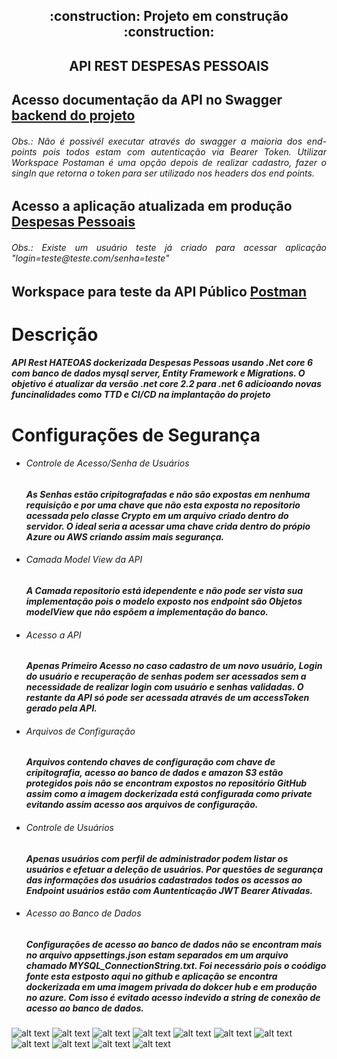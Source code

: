 <h2 align="center"> 
    :construction:  Projeto em construção  :construction:
</h2>

<h2 align="center"> 
   API REST DESPESAS PESSOAIS 
</h2>

<h2 align="left"> 
Acesso documentação da API no Swagger <a target="_blank" href="http://alexfariakof.com:42535/swagger/index.html" target="_parent" >backend do projeto</a>
      <h6 align="justify">
        Obs.: Não é possivél executar através do swagger a maioria dos end-points pois todos estam com autenticação via Bearer Token. Utilizar Workspace Postaman é uma opção depois de realizar cadastro, fazer o singIn que retorna o token para ser utilizado nos headers dos end points.
    </h6>
</h2>

<h2 align="left"> 
Acesso a aplicação atualizada em produção  <a href="http://alexfariakof.com:3000/" target="_parent" >Despesas Pessoais</a> 
    <h6 align="justify">
    Obs.: Existe um usuário teste já criado para acessar aplicação "login=teste@teste.com/senha=teste"
    </h6>        
</h2>

<h2 align="left"> 
Workspace para teste da API Público  <a href="https://www.postman.com/bold-eclipse-872793/workspace/api-despesas-pessoais" target="_blank" >Postman</a>
</h2>



# Descrição 
<h5> 
   <p>API Rest HATEOAS  dockerizada Despesas Pessoas usando .Net core 6 com banco de dados mysql server, Entity Framework e Migrations. O objetivo é atualizar da versão .net core 2.2 para .net 6 adicioando novas funcinalidades como TTD e CI/CD na  implantação do projeto
   </p>
</h5>

# Configurações de Segurança
<h5> 
   <ul>
      <li>   
         <h6>Controle de Acesso/Senha de Usuários</h6>
            <p>As Senhas estão cripitografadas e não são expostas em nenhuma requisição e por uma chave que não esta exposta no repositorio acessada pelo classe Crypto em um arquivo criado dentro do servidor. O ideal seria a acessar uma chave crida dentro do própio Azure ou AWS criando assim mais segurança.
         </p>
      </li>
      <li>
         <h6>Camada Model View da API</h6>
            <p>A Camada repositorio está idependente e não pode ser vista sua implementação pois o modelo   exposto nos endpoint são Objetos modelView que não espõem a implementação do banco.
         </p>
      </li>
      <li>
         <h6>Acesso a API</h6>
            <p> Apenas Primeiro Acesso no caso cadastro de um novo usuário, Login do usuário e recuperação de senhas podem ser acessados sem a necessidade de realizar login com usuário e senhas validadas. O restante da API só pode ser acessada através de um accessToken gerado pela API. 
         </p>
      </li>
      <li>
         <h6>Arquivos de Configuração </h6>
            <p> Arquivos contendo chaves de configuração com chave de cripitografia,  acesso ao banco de dados e amazon S3 estão protegidos pois não se encontram expostos no repositório GitHub assim como a imagem dockerizada está configurada como private evitando assim acesso aos arquivos de configuração. 
         </p>
      </li>
      <li>
         <h6>Controle de Usuários </h6>
            <p> Apenas usuários com perfil de administrador podem listar os usuários e efetuar a deleção de usuários. Por questões de segurança das informações dos usuários cadastrados todos os acessos ao Endpoint usuários estão com Auntenticação JWT Bearer Ativadas.
         </p>
      </li>       
      <li>
         <h6>Acesso ao Banco de Dados</h6>
            <p> Configurações de acesso ao banco de dados não se encontram mais no arquivo appsettings.json estam separados em um arquivo chamado MYSQL_ConnectionString.txt. Foi necessário pois o coódigo fonte esta estposto aqui no github e  aplicação se encontra dockerizada em uma imagem privada do dokcer hub e em produção no azure. Com isso é evitado acesso indevido a string de conexão de acesso ao banco de dados.    </p>
      </li>             
 </ul>
</h5>

![alt text](https://sonarcloud.io/api/project_badges/measure?project=alexfariakof_despesas-backend-api-net-core&metric=vulnerabilities) ![alt text](https://sonarcloud.io/api/project_badges/measure?project=alexfariakof_despesas-backend-api-net-core&metric=bugs) ![alt text](https://sonarcloud.io/api/project_badges/measure?project=alexfariakof_despesas-backend-api-net-core&metric=security_rating) ![alt text](https://sonarcloud.io/api/project_badges/measure?project=alexfariakof_despesas-backend-api-net-core&metric=sqale_rating) ![alt text](https://sonarcloud.io/api/project_badges/measure?project=alexfariakof_despesas-backend-api-net-core&metric=code_smells) ![alt text](https://sonarcloud.io/api/project_badges/measure?project=alexfariakof_despesas-backend-api-net-core&metric=ncloc) ![alt text](https://sonarcloud.io/api/project_badges/measure?project=alexfariakof_despesas-backend-api-net-core&metric=coverage) ![alt text](https://sonarcloud.io/api/project_badges/measure?project=alexfariakof_despesas-backend-api-net-core&metric=sqale_index) ![alt text](https://sonarcloud.io/api/project_badges/measure?project=alexfariakof_despesas-backend-api-net-core&metric=alert_status) ![alt text](https://sonarcloud.io/api/project_badges/measure?project=alexfariakof_despesas-backend-api-net-core&metric=reliability_rating) ![alt text](https://sonarcloud.io/api/project_badges/measure?project=alexfariakof_despesas-backend-api-net-core&metric=duplicated_lines_density)
